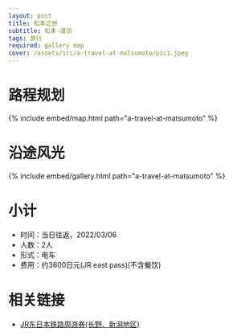 ```yaml
---
layout: post
title: 松本之旅
subtitle: 松本·诹访
tags: 旅行
required: gallery map
cover: /assets/src/a-travel-at-matsumoto/pic1.jpeg
---
```


# 路程规划

{% include embed/map.html path="a-travel-at-matsumoto" %}

# 沿途风光

{% include embed/gallery.html path="a-travel-at-matsumoto" %}

# 小计

- 时间：当日往返，2022/03/06
- 人数：2人
- 形式：电车
- 费用：约3600日元(JR east pass)(不含餐饮)

# 相关链接

- [JR东日本铁路周游券(长野、新潟地区)](https://www.jreast.co.jp/multi/zh-CHS/pass/eastpass_n.html)

